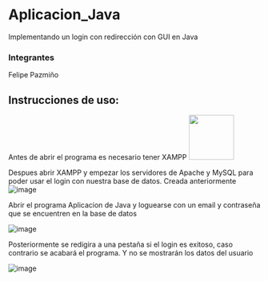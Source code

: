 # Aplicacion_Java
Implementando un login con redirección con GUI en Java

### Integrantes

Felipe Pazmiño

## Instrucciones de uso:

Antes de abrir el programa es necesario tener XAMPP <img width= "90px" height= "90px" src= "https://user-images.githubusercontent.com/85601974/182460428-e798db61-81c7-4002-a182-c3a890911da0.png">

Despues abrir XAMPP y empezar los servidores de Apache y MySQL para poder usar el login con nuestra base de datos. Creada anteriormente ![image](https://user-images.githubusercontent.com/85601974/182461027-48786c18-ddbc-41a3-bcb1-def7af7fd1cd.png)


Abrir el programa Aplicacion de Java y loguearse con un email y contraseña que se encuentren en la base de datos

![image](https://user-images.githubusercontent.com/85601974/182461187-f1570be1-8c10-41a4-b15d-46d2d7622f63.png)

Posteriormente se redigira a una pestaña si el login es exitoso, caso contrario se acabará el programa. Y no se mostrarán los datos del usuario

![image](https://user-images.githubusercontent.com/85601974/182461370-d1e634c7-39ca-4a88-8457-9fd24c4f1fc8.png)
